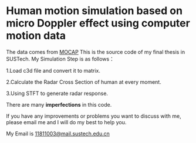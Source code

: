 # Human motion simulation based on micro Doppler effect using computer motion data
The data comes from [MOCAP](http://mocap.cs.cmu.edu/)
This is the source code of my final thesis in SUSTech.
My Simulation Step is as follows：

1.Load c3d file and convert it to matrix.

2.Calculate the Radar Cross Section of human at every moment.

3.Using STFT to generate radar response.


There are many **imperfections** in this code. 

If you have any improvements or problems you want to discuss with me, please email me and I will do my best to help you.

My Email is [11811003@mail.sustech.edu.cn](mailto:11811003@mail.sustech.edu.cn)
